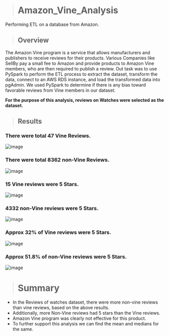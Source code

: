> # Amazon_Vine_Analysis
Performing ETL on a database from Amazon.


> ## Overview 
The Amazon Vine program is a service that allows manufacturers and publishers to receive reviews for their products. Various Companies like SellBy pay a small fee to Amazon and provide products to Amazon Vine members, who are then required to publish a review. Out task was to use PySpark to perform the ETL process to extract the dataset, transform the data, connect to an AWS RDS instance, and load the transformed data into pgAdmin. We used PySpark to determine if there is any bias toward favorable reviews from Vine members in our dataset. 

**For the purpose of this analysis, reviews on Watches were selected as the dataset.**


> ## Results

### There were total 47 Vine Reviews.

![image](https://user-images.githubusercontent.com/78935551/122655787-3cdb5600-d123-11eb-9cf9-a2065ff9b1d8.png)


### There were total 8362 non-Vine Reviews.

![image](https://user-images.githubusercontent.com/78935551/122655799-5da3ab80-d123-11eb-9c3b-43594869f46c.png)


### 15 Vine reviews were 5 Stars.

![image](https://user-images.githubusercontent.com/78935551/122655838-ac514580-d123-11eb-97f8-cdd404339fa2.png)


### 4332 non-Vine reviews were 5 Stars.

![image](https://user-images.githubusercontent.com/78935551/122655864-ed495a00-d123-11eb-9fc8-943544cc3430.png)


### Approx 32% of Vine reviews were 5 Stars.

![image](https://user-images.githubusercontent.com/78935551/122655876-0d791900-d124-11eb-873c-4648c4d9c9af.png)


### Approx 51.8% of non-Vine reviews were 5 Stars.

![image](https://user-images.githubusercontent.com/78935551/122655906-3d282100-d124-11eb-849d-924b6113f416.png)


> # Summary

- In the Reviews of watches dataset, there were more non-vine reviews than vine reviews, based on the above results.
- Additionally, more Non-Vine reviews had 5 stars than the Vine reviews.
- Amazon Vine program was clearly not effective for this product.
- To further support this analysis we can find the mean and medians for the same. 




